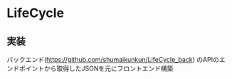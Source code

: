 # LifeCycle
## 実装
バックエンド(https://github.com/shumaikunkun/LifeCycle_back) のAPIのエンドポイントから取得したJSONを元にフロントエンド構築



